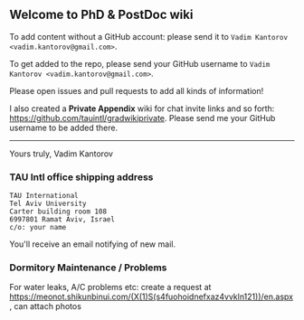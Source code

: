 ## Welcome to PhD & PostDoc wiki
To add content without a GitHub account: please send it to `Vadim Kantorov <vadim.kantorov@gmail.com>`.

To get added to the repo, please send your GitHub username to `Vadim Kantorov <vadim.kantorov@gmail.com>`.

Please open issues and pull requests to add all kinds of information!

I also created a **Private Appendix** wiki for chat invite links and so forth: https://github.com/tauintl/gradwikiprivate. Please send me your GitHub username to be added there.

---
Yours truly,
Vadim Kantorov

### TAU Intl office shipping address
```
TAU International
Tel Aviv University
Carter building room 108
6997801 Ramat Aviv, Israel
c/o: your name
```

You'll receive an email notifying of new mail.

### Dormitory Maintenance / Problems
For water leaks, A/C problems etc: create a request at https://meonot.shikunbinui.com/(X(1)S(s4fuohoidnefxaz4vvkln121))/en.aspx, can attach photos
